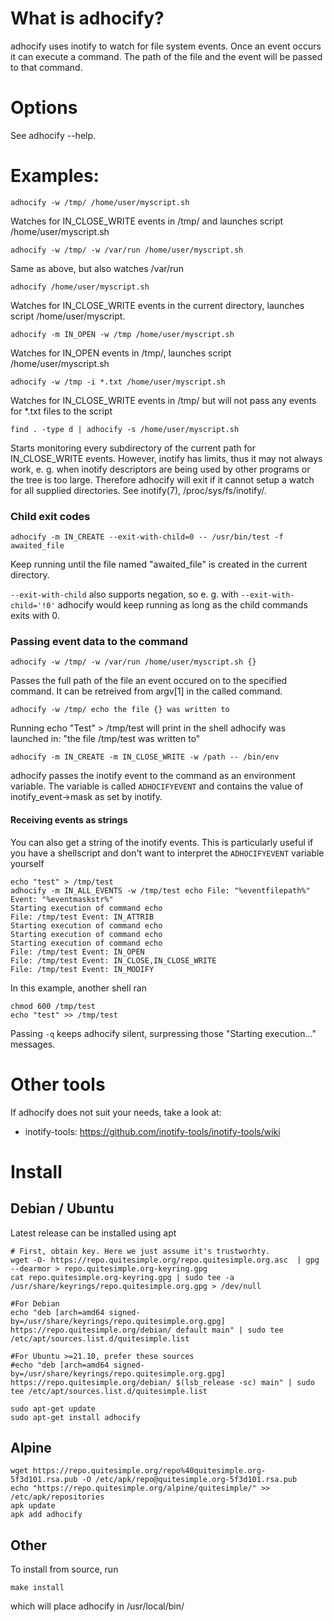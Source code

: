 What is adhocify?
=================

adhocify uses inotify to watch for file system events. Once an event 
occurs it can execute a command. The path of the file and the event
will be passed to that command.
 

Options
=======
See adhocify --help.

Examples:
=========
```
adhocify -w /tmp/ /home/user/myscript.sh
```
Watches for IN\_CLOSE\_WRITE events in /tmp/ and  launches script /home/user/myscript.sh

```
adhocify -w /tmp/ -w /var/run /home/user/myscript.sh
```
Same as above, but also watches /var/run

```
adhocify /home/user/myscript.sh
```
Watches for IN\_CLOSE\_WRITE events in the current directory, launches script /home/user/myscript.

```
adhocify -m IN_OPEN -w /tmp /home/user/myscript.sh
```
Watches for IN\_OPEN events in /tmp/, launches script /home/user/myscript.sh

```
adhocify -w /tmp -i *.txt /home/user/myscript.sh
```
Watches for IN\_CLOSE\_WRITE events in /tmp/ but will not pass any events for *.txt files to the script

```
find . -type d | adhocify -s /home/user/myscript.sh
```
Starts monitoring every subdirectory of the current path for IN\_CLOSE\_WRITE events. However, inotify has  limits, thus it may not always work, e. g. when inotify descriptors are being used by other programs or the tree is too large. Therefore adhocify will exit
if it cannot setup a watch for all supplied directories. See inotify(7), /proc/sys/fs/inotify/.

### Child exit codes
```
adhocify -m IN_CREATE --exit-with-child=0 -- /usr/bin/test -f awaited_file
```
Keep running until the file named "awaited_file" is created in the current directory.

`--exit-with-child` also supports negation, so e. g. with `--exit-with-child='!0'` adhocify would keep running as long as the child commands exits with 0.

### Passing event data to the command
```
adhocify -w /tmp/ -w /var/run /home/user/myscript.sh {}
```
Passes the full path of the file an event occured on to the specified command. It can be retreived from argv[1] in the called command.

```
adhocify -w /tmp/ echo the file {} was written to
```
Running echo "Test" > /tmp/test will print in the shell adhocify was launched in: "the file /tmp/test was written to"

```
adhocify -m IN_CREATE -m IN_CLOSE_WRITE -w /path -- /bin/env
```

adhocify passes the inotify event to the command as an environment variable. The variable is called ```ADHOCIFYEVENT``` and contains the value of inotify_event->mask as set by inotify.

#### Receiving events as strings
You can also get a string of the inotify events. This is particularly useful if you have a shellscript and don't want to interpret the ```ADHOCIFYEVENT``` variable yourself 
```
echo "test" > /tmp/test
adhocify -m IN_ALL_EVENTS -w /tmp/test echo File: "%eventfilepath%" Event: "%eventmaskstr%"
Starting execution of command echo
File: /tmp/test Event: IN_ATTRIB
Starting execution of command echo
Starting execution of command echo
Starting execution of command echo
File: /tmp/test Event: IN_OPEN
File: /tmp/test Event: IN_CLOSE,IN_CLOSE_WRITE
File: /tmp/test Event: IN_MODIFY

```
In this example, another shell ran
```
chmod 600 /tmp/test
echo "test" >> /tmp/test
```

Passing ```-q``` keeps adhocify silent, surpressing those "Starting execution..." messages.


Other tools
===========
If adhocify does not suit your needs, take a look at:
  * inotify-tools: https://github.com/inotify-tools/inotify-tools/wiki

Install
=======

## Debian / Ubuntu
Latest release can be installed using apt
```
# First, obtain key. Here we just assume it's trustworhty.
wget -O- https://repo.quitesimple.org/repo.quitesimple.org.asc  | gpg --dearmor > repo.quitesimple.org-keyring.gpg
cat repo.quitesimple.org-keyring.gpg | sudo tee -a /usr/share/keyrings/repo.quitesimple.org.gpg > /dev/null

#For Debian
echo "deb [arch=amd64 signed-by=/usr/share/keyrings/repo.quitesimple.org.gpg] https://repo.quitesimple.org/debian/ default main" | sudo tee /etc/apt/sources.list.d/quitesimple.list

#For Ubuntu >=21.10, prefer these sources
#echo "deb [arch=amd64 signed-by=/usr/share/keyrings/repo.quitesimple.org.gpg] https://repo.quitesimple.org/debian/ $(lsb_release -sc) main" | sudo tee /etc/apt/sources.list.d/quitesimple.list

sudo apt-get update
sudo apt-get install adhocify
```

## Alpine
```
wget https://repo.quitesimple.org/repo%40quitesimple.org-5f3d101.rsa.pub -O /etc/apk/repo@quitesimple.org-5f3d101.rsa.pub
echo "https://repo.quitesimple.org/alpine/quitesimple/" >> /etc/apk/repositories
apk update
apk add adhocify
```

## Other
To install from source, run 
```
make install
```

which will place adhocify in /usr/local/bin/

